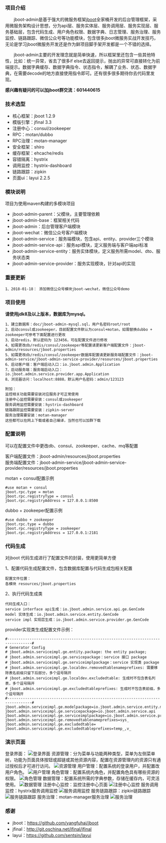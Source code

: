 ### 项目介绍
    
　　jboot-admin是基于强大的微服务框架[jboot](https://github.com/yangfuhai/jboot)全家桶开发的后台管理框架，采用微服务架构设计思想，分为api层、服务实体层、服务调用层、服务实现层、服务基础层，包含代码生成、用户角色权限、数据字典、日志管理、服务治理、服务监控、链路跟踪、微信公众号等功能模块，包含很多jboot微服务实战开发技巧，无论是学习jboot微服务开发还是作为鲜项目脚手架开发都是一个不错的选择。   

　　jboot-admin主要的开发理念就是简单快速，所以框架里还包含一些其他特性，比如：统一异常，省去了很多if else去返回提示，抛出的异常可直接转化为前端提示。数据字典缓存、数据字典指令、状态指令，解耦了业务、状态、数据字典，在需要decode的地方直接使用指令即可。还有很多很多期待你去代码里发现。

 **感兴趣有疑问的可以加jboot群交流：601440615** 

### 技术选型

 - 核心框架：jboot 1.2.9
 - 模版引擎：jfinal 3.3
 - 注册中心：consul/zookeeper
 - RPC：motan/dubbo
 - RPC治理：motan-manager
 - 安全框架：shiro
 - 缓存框架：ehcache/redis
 - 容错隔离：hystrix
 - 调用监控：hystrix-dashboard
 - 链路跟踪：zipkin
 - 页面ui：layui 2.2.5

### 模块说明

项目为使用maven构建的多模块项目

 - jboot-admin-parent：父模块，主要管理依赖
 - jboot-admin-base：框架相关代码
 - jboot-admin：后台管理客户端模块
 - jboot-wechat：微信公众号客户端模块
 - jboot-admin-service：服务端模块，包含api、entity、provider三个模块
 - jboot-admin-service-api：服务api模块，定义服务端与客户端api标准
 - jboot-admin-service-entity：服务实体模块，定义服务所需model、dto、服务状态类
 - jboot-admin-service-provider：服务实现模块，针对api的实现
 
### 重要更新

    1、2018-01-18： 添加微信公众号模块jboot-wechat，微信公众号demo
 
### 项目使用

**请使用jdk8及以上版本，数据库为mysql。** 

    1、建立数据库：doc/jboot-admin-mysql.sql，用户名密码root/root
    2、启动consul或zookeeper，目前配置文件默认为consul+motan，如需替换dubbo + zookeeper可参考下面配置进行更改
    3、启动redis，默认密码为 123456，可在配置文件进行修改
    4、如需更改db/redis/consul/zookeeper等配置请更新客户端配置文件：jboot-admin/resources/jboot.properties
    5、如需更改db/redis/consul/zookeeper数据库配置请更新服务端配置文件：jboot-admin-service/jboot-admin-service-provider/resources/jboot.properties
    6、启动客户端：客户端启动入口：io.jboot.admin.Application
    7、启动服务端：服务端启动入口：io.jboot.admin.service.provider.app.Application
    8、浏览器访问：localhost:8888，默认用户名密码：admin/123123
        
    附加：
    监控相关功能需要安装对应服务才可正常使用
    注册中心监控需要安装：consul或zookeeper
    服务调用监控需要安装：hystrix-dashboard
    链路跟踪监控需要安装：zipkin-server
    服务治理需要安装：motan-manager
    这些都可以在网上下载或者自己编译，当然也可以加群下载
    
    
### 配置说明

可以在配置文件中更改db、consul、zookeeper、cache、mq等配置

客户端配置文件：jboot-admin/resources/jboot.properties<br>
服务端配置文件：jboot-admin-service/jboot-admin-service-provider/resources/jboot.properties    
    
motan + consul配置示例
   
    #use motan + consul
    jboot.rpc.type = motan
    jboot.rpc.registryType = consul
    jboot.rpc.registryAddress = 127.0.0.1:8500
    
dubbo + zookeeper配置示例

    #use dubbo + zookeeper
    jboot.rpc.type = dubbo
    jboot.rpc.registryType = zookeeper
    jboot.rpc.registryAddress = 127.0.0.1:2181
    
### 代码生成

对jboot 代码生成进行了配置文件的封装，使用更简单方便

1、配置代码生成配置文件，包含数据库配置与代码生成包相关配置
    
    配置文件位置：
    各模块 resources/jboot.properties

2、执行代码生成类

    代码生成入口：
    service interface api生成：io.jboot.admin.service.api.ge.GenCode
    model 实体生成：io.jboot.admin.service.entity.GenCode
    service impl 实现层生成：io.jboot.admin.service.provider.ge.GenCode

provider实现类生成配置文件示例：
   
    #---------------------------------------------------------------------------------#
    # Generator Config
    # jboot.admin.serviceimpl.ge.entity.package: the entity package;
    # jboot.admin.serviceimpl.ge.servicepackage：service 接口 package
    # jboot.admin.serviceimpl.ge.serviceimplpackage：service 实现类 package
    # jboot.admin.serviceimpl.ge.localdev.removedtablenameprefixes: 需要移除表名前缀只留下后部分，多个逗号隔开
    # jboot.admin.serviceimpl.ge.localdev.excludedtable: 生成时不包含表名列表，多个逗号隔开
    # jboot.admin.serviceimpl.ge.excludedtableprefixes: 生成时不包含表前缀，多个逗号隔开
    #---------------------------------------------------------------------------------#
    jboot.admin.serviceimpl.ge.modelpackage=io.jboot.admin.service.entity.model
    jboot.admin.serviceimpl.ge.servicepackage=io.jboot.admin.service.api
    jboot.admin.serviceimpl.ge.serviceimplpackage=io.jboot.admin.service.provider
    jboot.admin.serviceimpl.ge.removedtablenameprefixes=sys_
    jboot.admin.serviceimpl.ge.excludedtable=
    jboot.admin.serviceimpl.ge.excludedtableprefixes=temp_,v_

### 演示页面

登录界面：
![登录界面](https://raw.githubusercontent.com/pkanyue/jboot-admin/master/doc/img/0.png "登录界面")
资源管理：分为菜单与功能两种类型，菜单为左侧菜单树，功能为页面具体按钮或超链或其他资源内容，配置在资源管理内的资源只有通过授权后才可进行访问。
![资源管理](https://raw.githubusercontent.com/pkanyue/jboot-admin/master/doc/img/1.png "资源管理")
用户管理：配置系统的登录用户，并配置改用户角色。
![用户管理](https://raw.githubusercontent.com/pkanyue/jboot-admin/master/doc/img/4.png "用户管理")
角色管理：配置系统内角色，并配置角色具有哪些资源的权限。
![角色管理](https://raw.githubusercontent.com/pkanyue/jboot-admin/master/doc/img/3.png "角色管理")
数据管理：配置系统所需的字典参数，存储在缓存内，可灵活使用。
![数据管理](https://raw.githubusercontent.com/pkanyue/jboot-admin/master/doc/img/5.png "数据管理")
注册中心监控：监控注册中心页面
![注册中心监控](https://raw.githubusercontent.com/pkanyue/jboot-admin/master/doc/img/6.png "注册中心监控")
服务调用监控：hystrix服务调用监控
![服务调用监控](https://raw.githubusercontent.com/pkanyue/jboot-admin/master/doc/img/7.png "服务调用监控")
服务链路跟踪：zipkin链路跟踪
![服务链路跟踪](https://raw.githubusercontent.com/pkanyue/jboot-admin/master/doc/img/8.png "服务链路跟踪")
服务治理：motan-manager服务治理
![服务治理](https://raw.githubusercontent.com/pkanyue/jboot-admin/master/doc/img/9.png "服务治理")

### 感谢

 - jboot：https://github.com/yangfuhai/jboot
 - jfinal：http://git.oschina.net/jfinal/jfinal
 - layui：https://github.com/sentsin/layui
